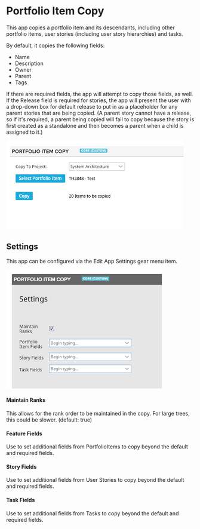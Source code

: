 # Portfolio Item Copy

This app copies a portfolio item and its descendants, including other portfolio items, user stories (including user story hierarchies) and tasks. 

By default, it copies the following fields:
- Name
- Description
- Owner
- Parent
- Tags

If there are required fields, the app will attempt to copy those fields, as well.  If the Release field is required for stories, the app will present the user with a drop-down box for default release to put in as a placeholder for any parent stories that are being copied.  (A parent story cannot have a release, so if it's required, a parent being copied will fail to copy because the story is first created as a standalone and then becomes a parent when a child is assigned to it.)

![](images/screenshot.png)

## Settings

This app can be configured via the Edit App Settings gear menu item.

![](images/settings.png)

#### Maintain Ranks  

This allows for the rank order to be maintained in the copy.  For large trees, this could be slower.  (default: true)

#### Feature Fields

Use to set additional fields from PortfolioItems to copy beyond the default and required fields.

#### Story Fields

Use to set additional fields from User Stories to copy beyond the default and required fields.

#### Task Fields

Use to set additional fields from Tasks to copy beyond the default and required fields.




